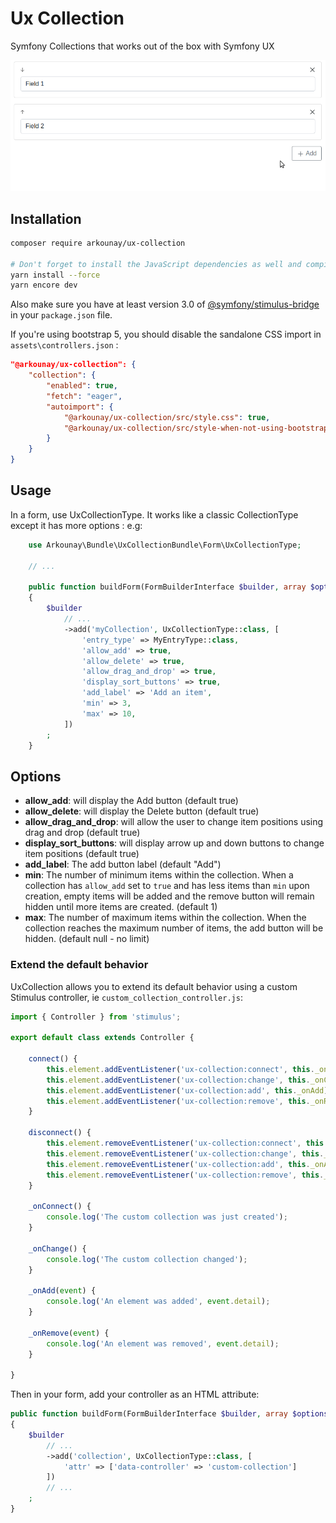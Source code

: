 # Ux Collection

Symfony Collections that works out of the box with Symfony UX

![demo-gif](https://github.com/arkounay/ux-collection/raw/master/doc/demo.gif)

## Installation

```sh
composer require arkounay/ux-collection

# Don't forget to install the JavaScript dependencies as well and compile
yarn install --force
yarn encore dev
```

Also make sure you have at least version 3.0 of [@symfony/stimulus-bridge](https://github.com/symfony/stimulus-bridge)
in your `package.json` file.

If you're using bootstrap 5, you should disable the sandalone CSS import in `assets\controllers.json` :
```json
"@arkounay/ux-collection": {
    "collection": {
        "enabled": true,
        "fetch": "eager",
        "autoimport": {
            "@arkounay/ux-collection/src/style.css": true,
            "@arkounay/ux-collection/src/style-when-not-using-bootstrap-5.css": false
        }
    }
}
```

## Usage

In a form, use UxCollectionType. It works like a classic CollectionType except it has more options :
e.g: 

```php
    use Arkounay\Bundle\UxCollectionBundle\Form\UxCollectionType;
    
    // ...
    
    public function buildForm(FormBuilderInterface $builder, array $options)
    {
        $builder
            // ...
            ->add('myCollection', UxCollectionType::class, [
                'entry_type' => MyEntryType::class,
                'allow_add' => true,
                'allow_delete' => true,
                'allow_drag_and_drop' => true,
                'display_sort_buttons' => true,
                'add_label' => 'Add an item',
                'min' => 3,
                'max' => 10,
            ])
        ;
    }
```

## Options

- **allow_add**: will display the Add button (default true)
- **allow_delete**: will display the Delete button (default true)
- **allow_drag_and_drop**: will allow the user to change item positions using drag and drop (default true)
- **display_sort_buttons**: will display arrow up and down buttons to change item positions (default true)
- **add_label**: The add button label (default "Add")
- **min**: The number of minimum items within the collection. When a collection has `allow_add` set to `true` and has less items than `min` upon creation, empty items will be added and the remove button will remain hidden until more items are created. (default 1)
- **max**: The number of maximum items within the collection. When the collection reaches the maximum number of items, the add button will be hidden. (default null - no limit)

### Extend the default behavior

UxCollection allows you to extend its default behavior using a custom Stimulus controller, ie `custom_collection_controller.js`: 
```js
import { Controller } from 'stimulus';

export default class extends Controller {
    
    connect() {
        this.element.addEventListener('ux-collection:connect', this._onConnect);
        this.element.addEventListener('ux-collection:change', this._onChange);
        this.element.addEventListener('ux-collection:add', this._onAdd);
        this.element.addEventListener('ux-collection:remove', this._onRemove);
    }

    disconnect() {
        this.element.removeEventListener('ux-collection:connect', this._onConnect);
        this.element.removeEventListener('ux-collection:change', this._onChange);
        this.element.removeEventListener('ux-collection:add', this._onAdd);
        this.element.removeEventListener('ux-collection:remove', this._onRemove);
    }

    _onConnect() {
        console.log('The custom collection was just created');
    }

    _onChange() {
        console.log('The custom collection changed');
    }

    _onAdd(event) {
        console.log('An element was added', event.detail);
    }

    _onRemove(event) {
        console.log('An element was removed', event.detail);
    }
    
}
```

Then in your form, add your controller as an HTML attribute:

```php
public function buildForm(FormBuilderInterface $builder, array $options)
{
    $builder
        // ...
        ->add('collection', UxCollectionType::class, [
            'attr' => ['data-controller' => 'custom-collection']
        ])
        // ...
    ;
}
```
